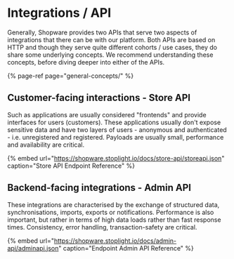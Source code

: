 # Integrations / API

Generally, Shopware provides two APIs that serve two aspects of integrations that there can be with our platform. Both APIs are based on HTTP and though they serve quite different cohorts / use cases, they do share some underlying concepts. We recommend understanding these concepts, before diving deeper into either of the APIs.

{% page-ref page="general-concepts/" %}

## **Customer-facing interactions - Store API**

Such as applications are usually considered "frontends" and provide interfaces for users \(customers\). These applications usually don't expose sensitive data and have two layers of users - anonymous and authenticated - i.e. unregistered and registered. Payloads are usually small, performance and availability are critical.
<!-- markdown-link-check-disable-next-line -->
{% embed url="https://shopware.stoplight.io/docs/store-api/storeapi.json" caption="Store API Endpoint Reference" %}

## Backend-facing integrations - Admin API

These integrations are characterised by the exchange of structured data, synchronisations, imports, exports or notifications. Performance is also important, but rather in terms of high data loads rather than fast response times. Consistency, error handling, transaction-safety are critical.
<!-- markdown-link-check-disable-next-line -->
{% embed url="https://shopware.stoplight.io/docs/admin-api/adminapi.json" caption="Endpoint Admin API Reference" %}



